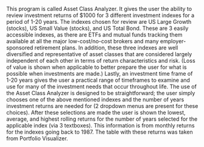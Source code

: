  This program is called Asset Class Analyzer. It gives the user the ability to review investment returns of $1000 for 3 different investment indexes for a period of 1-20 years. The indexes chosen for review are US Large Growth (stocks), US Small Value (stocks), and US Total Bond. These are 3 easily accessible indexes, as there are ETFs and mutual funds tracking them available at all the major low-cost/no-cost brokers and many employer-sponsored retirement plans. In addition, these three indexes are well diversified and representative of asset classes that are considered largely independent of each other in terms of return characteristics and risk. (Loss of value is shown when applicable to better prepare the user for what is possible when investments are made.) Lastly, an investment time frame of 1-20 years gives the user a practical range of timeframes to examine and use for many of the investment needs that occur throughout life. The use of the Asset Class Analyzer is designed to be straightforward; the user simply chooses one of the above mentioned indexes and the number of years investment returns are needed for (2 dropdown menus are present for these choices). After these selections are made the user is shown the lowest, average, and highest rolling returns for the number of years selected for the applicable index (via 3 textboxes). This information is from monthly returns for the indexes going back to 1987. The table with these returns was taken from Portfolio Visualizer.
